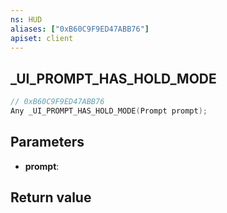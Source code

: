 ```yaml
---
ns: HUD
aliases: ["0xB60C9F9ED47ABB76"]
apiset: client
---
```

## _UI_PROMPT_HAS_HOLD_MODE

```c
// 0xB60C9F9ED47ABB76
Any _UI_PROMPT_HAS_HOLD_MODE(Prompt prompt);
```


## Parameters
* **prompt**:

## Return value

